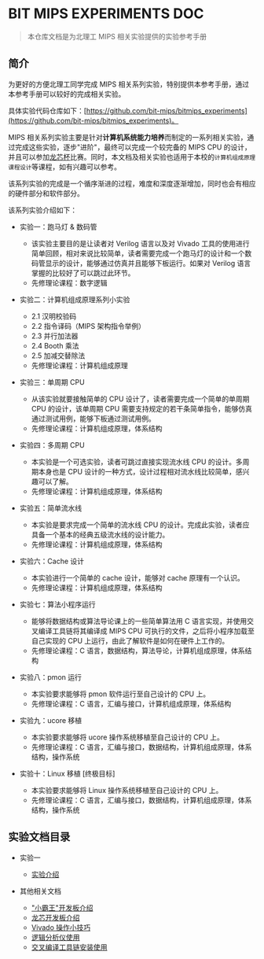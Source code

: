 # BIT MIPS EXPERIMENTS DOC

> 本仓库文档是为北理工 MIPS 相关实验提供的实验参考手册

## 简介

为更好的方便北理工同学完成 MIPS 相关系列实验，特别提供本参考手册，通过本参考手册可以较好的完成相关实验。

具体实验代码仓库如下：[https://github.com/bit-mips/bitmips_experiments](https://github.com/bit-mips/bitmips_experiments)。

MIPS 相关系列实验主要是针对**计算机系统能力培养**而制定的一系列相关实验，通过完成这些实验，逐步"进阶"，最终可以完成一个较完备的 MIPS CPU 的设计，并且可以参加[龙芯杯](http://www.nscscc.org/)比赛。同时，本文档及相关实验也适用于本校的`计算机组成原理课程设计`等课程，如有兴趣可以参考。

该系列实验的完成是一个循序渐进的过程，难度和深度逐渐增加，同时也会有相应的硬件部分和软件部分。

该系列实验介绍如下：

- 实验一：跑马灯 & 数码管
    - 该实验主要目的是让读者对 Verilog 语言以及对 Vivado 工具的使用进行简单回顾，相对来说比较简单，读者需要完成一个跑马灯的设计和一个数码管显示的设计，能够通过仿真并且能够下板运行。如果对 Verilog 语言掌握的比较好了可以跳过此环节。
    - 先修理论课程：数字逻辑

- 实验二：计算机组成原理系列小实验
    - 2.1 汉明校验码
    - 2.2 指令译码（MIPS 架构指令举例）
    - 2.3 并行加法器
    - 2.4 Booth 乘法
    - 2.5 加减交替除法
    - 先修理论课程：计算机组成原理

- 实验三：单周期 CPU
    - 从该实验就要接触简单的 CPU 设计了，读者需要完成一个简单的单周期 CPU 的设计，该单周期 CPU 需要支持规定的若干条简单指令，能够仿真通过测试用例，能够下板通过测试用例。
    - 先修理论课程：计算机组成原理，体系结构

- 实验四：多周期 CPU
    - 本实验是一个可选实验，读者可跳过直接实现流水线 CPU 的设计。多周期本身也是 CPU 设计的一种方式，设计过程相对流水线比较简单，感兴趣可以了解。
    - 先修理论课程：计算机组成原理，体系结构

- 实验五：简单流水线
    - 本实验是要求完成一个简单的流水线 CPU 的设计。完成此实验，读者应具备一个基本的经典五级流水线的设计能力。
    - 先修理论课程：计算机组成原理，体系结构

- 实验六：Cache 设计
    - 本实验进行一个简单的 cache 设计，能够对 cache 原理有一个认识。
    - 先修理论课程：计算机组成原理，体系结构

- 实验七：算法小程序运行
    - 能够将数据结构或算法导论课上的一些简单算法用 C 语言实现，并使用交叉编译工具链将其编译成 MIPS CPU 可执行的文件，之后将小程序加载至自己实现的 CPU 上运行，由此了解软件是如何在硬件上工作的。
    - 先修理论课程：C 语言，数据结构，算法导论，计算机组成原理，体系结构

- 实验八：pmon 运行
    - 本实验要求能够将 pmon 软件运行至自己设计的 CPU 上。
    - 先修理论课程：C 语言，汇编与接口，计算机组成原理，体系结构

- 实验九：ucore 移植
    - 本实验要求能够将 ucore 操作系统移植至自己设计的 CPU 上。
    - 先修理论课程：C 语言，汇编与接口，数据结构，计算机组成原理，体系结构，操作系统

- 实验十：Linux 移植 [终极目标]
    - 本实验要求能够将 Linux 操作系统移植至自己设计的 CPU 上。
    - 先修理论课程：C 语言，汇编与接口，数据结构，计算机组成原理，体系结构，操作系统

<!-- 9. 实验九：完备 soc 设计
    - 本实验要求能够自己设计一个 soc 与自实现 cpu 形成一个硬件系统，不使用龙芯提供的 soc，最终还能运行起操作系统。
    - 先修理论课程： C 语言，汇编与接口，数据结构，体系结构，计算机组成原理，操作系统 -->

## 实验文档目录

- 实验一
    - [实验介绍](./lab1/introduction.md)


- 其他相关文档
    - ["小霸王"开发板介绍]()
    - [龙芯开发板介绍]()
    - [Vivado 操作小技巧]()
    - [逻辑分析仪使用]()
    - [交叉编译工具链安装使用](./others/cross_compiler.md)

## 

